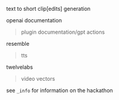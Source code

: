 text to short clip[edits] generation

openai documentation
 > plugin documentation/gpt actions

resemble
 > tts

twelvelabs
 > video vectors

see ```_info``` for information on the hackathon
